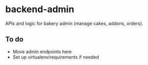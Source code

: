 # backend-admin

APIs and logic for bakery admin (manage cakes, addons, orders).

## To do
- Move admin endpoints here
- Set up virtualenv/requirements if needed
